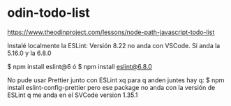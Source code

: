 # odin-todo-list
https://www.theodinproject.com/lessons/node-path-javascript-todo-list

Instalé localmente la ESLint:
Versión 8.22 no anda con VSCode.
Sí anda la 5.16.0 y la 6.8.0

$ npm install eslint@6
ó
$ npm install eslint@6.8.0

No pude usar Prettier junto con ESLint xq para q anden juntes hay q:
$ npm install eslint-config-prettier
pero ese package no anda con la versión de ESLint q me anda en el 
SVCode version 1.35.1